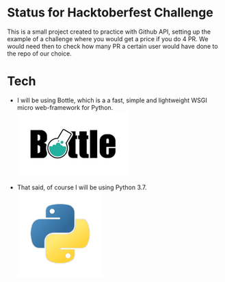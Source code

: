 # Status for Hacktoberfest Challenge
This is a small project created to practice with Github API, setting up the example of a challenge where you would get a price if you do 4 PR. We would need then to check how many PR a certain user would have done to the repo of our choice.

# Tech
- I will be using Bottle, which is a a fast, simple and lightweight WSGI micro web-framework for Python.
	![Bottle logo](src/bottle-logo.png)


- That said, of course I will be using Python 3.7.
	![Python logo](src/python-logo.png)
	
